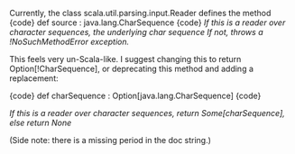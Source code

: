 Currently, the class scala.util.parsing.input.Reader 
defines the method
{code}
def source  : java.lang.CharSequence
{code}
_If this is a reader over character sequences, the underlying char sequence If not, throws a !NoSuchMethodError exception._

This feels very un-Scala-like. I suggest changing this to return Option[!CharSequence], or deprecating this
method and adding a replacement:

{code}
def charSequence : Option[java.lang.CharSequence]
{code}

_If this is a reader over character sequences, return Some[charSequence], else return None_

(Side note: there is a missing period in the doc string.)


